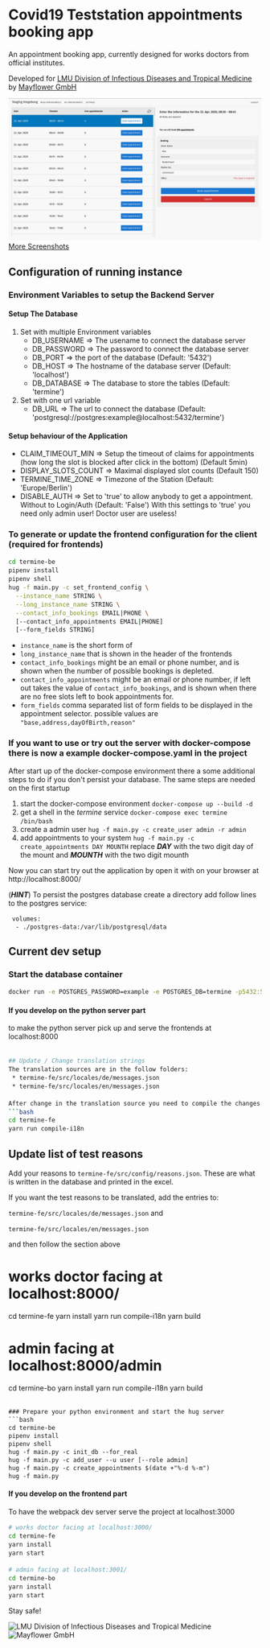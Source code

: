 # Covid19 Teststation appointments booking app

An appointment booking app, currently designed for works doctors from official institutes.

Developed for [LMU Division of Infectious Diseases and Tropical Medicine](http://www.klinikum.uni-muenchen.de/Abteilung-fuer-Infektions-und-Tropenmedizin/en/index.html) by [Mayflower GmbH](https://mayflower.de)

<img src=".github/show/booking-app-1.png"/>
<a href="screenshots.md">More Screenshots</a>

## Configuration of running instance

### Environment Variables to setup the Backend Server

#### Setup The Database
1. Set with multiple Environment variables
    * DB_USERNAME => The usename to connect the database server
    * DB_PASSWORD => The password to connect the database server
    * DB_PORT     => the port of the database (Default: '5432')
    * DB_HOST     => The hostname of the database server (Default: 'localhost')
    * DB_DATABASE => The database to store the tables (Default: 'termine')
2. Set with one url variable
    * DB_URL => The url to connect the database (Default: 'postgresql://postgres:example@localhost:5432/termine')

#### Setup behaviour of the Application
* CLAIM_TIMEOUT_MIN   => Setup the timeout of claims for appointments (how long the slot is blocked after click in the bottom) (Default 5min)
* DISPLAY_SLOTS_COUNT => Maximal displayed slot counts (Default 150)
* TERMINE_TIME_ZONE   => Timezone of the Station (Default: 'Europe/Berlin')
* DISABLE_AUTH        => Set to 'true' to allow anybody to get a appointment. Without to Login/Auth (Default: 'False')
                         With this settings to 'true' you need only admin user! Doctor user are useless!

### To generate or update the frontend configuration for the client (required for frontends)

```bash
cd termine-be
pipenv install
pipenv shell
hug -f main.py -c set_frontend_config \
  --instance_name STRING \
  --long_instance_name STRING \
  --contact_info_bookings EMAIL|PHONE \
  [--contact_info_appointments EMAIL|PHONE]
  [--form_fields STRING]
```

* `instance_name` is the short form of 
* `long_instance_name` that is shown in the header of the frontends 
* `contact_info_bookings` might be an email or phone number, and is shown when the number of possible bookings is depleted.
* `contact_info_appointments` might be an email or phone number,
if left out takes the value of `contact_info_bookings`, 
and is shown when there are no free slots left to book appointments for.
* `form_fields` comma separated list of form fields to be displayed in the appointment selector. possible values
are `"base,address,dayOfBirth,reason"`


### If you want to use or try out the server with docker-compose there is now a example docker-compose.yaml in the project

After start up of the docker-compose environment there a some additional steps to do if you don't persist your database.
The same steps are needed on the first startup

1. start the docker-compose environment `docker-compose up --build -d`
1. get a shell in the _termine_ service `docker-compose exec termine /bin/bash`
2. create a admin user `hug -f main.py -c create_user admin -r admin`
3. add appointments to your system `hug -f main.py -c create_appointments DAY MOUNTH` 
replace _**DAY**_ with the two digit day of the mount and _**MOUNTH**_ with the two digit mounth 

Now you can start try out the application by open it with on your browser at http://localhost:8000/

(**_HINT_**)
To persist the postgres database create a directory add follow lines to the postgres service:
```
 volumes:
  - ./postgres-data:/var/lib/postgresql/data
```

## Current dev setup

### Start the database container

```bash
docker run -e POSTGRES_PASSWORD=example -e POSTGRES_DB=termine -p5432:5432 postgres:11
```

#### If you develop on the python server part

to make the python server pick up and serve the frontends at localhost:8000

````bash

## Update / Change translation strings
The translation sources are in the follow folders:
 * termine-fe/src/locales/de/messages.json
 * termine-fe/src/locales/en/messages.json

After change in the translation source you need to compile the changes to be applied to the used javascript code.
```bash
cd termine-fe
yarn run compile-i18n
````

## Update list of test reasons

Add your reasons to `termine-fe/src/config/reasons.json`. These are what is written in the database and printed in the excel.

If you want the test reasons to be translated, add the entries to:

`termine-fe/src/locales/de/messages.json` and

`termine-fe/src/locales/en/messages.json`

and then follow the section above

# works doctor facing at localhost:8000/

cd termine-fe
yarn install
yarn run compile-i18n
yarn build

# admin facing at localhost:8000/admin

cd termine-bo
yarn install
yarn run compile-i18n
yarn build

````

### Prepare your python environment and start the hug server
```bash
cd termine-be
pipenv install
pipenv shell
hug -f main.py -c init_db --for_real
hug -f main.py -c add_user --u user [--role admin]
hug -f main.py -c create_appointments $(date +"%-d %-m")
hug -f main.py
````

#### If you develop on the frontend part

To have the webpack dev server serve the project at localhost:3000

```bash
# works doctor facing at localhost:3000/
cd termine-fe
yarn install
yarn start

# admin facing at localhost:3001/
cd termine-bo
yarn install
yarn start

```

Stay safe!

![LMU Division of Infectious Diseases and Tropical Medicine](https://github.com/Public-Health-Informatics-Munich/covid19-teststation-termine/raw/master/Logo-LMU-Abteilung-Infektions-und-Tropenmedizin.png)
![Mayflower GmbH](https://mayflower.de/wp-content/uploads/2014/04/Mayflower-Logo-440.png)

